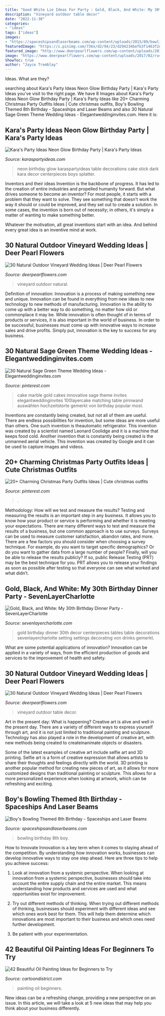 ```yaml
---
title: "Good White Lie Ideas For Party : Gold, Black, And White: My 30th Birthday Dinner Party"
description: "Vineyard outdoor table decor"
date: "2022-11-30"
categories:
- "ideas"
tags: ["ideas"]
images:
- "https://spaceshipsandlaserbeams.com/wp-content/uploads/2015/09/bowling-birthday-party-ideas-459.jpg"
featuredImage: "https://i.pinimg.com/736x/d2/94/23/d294234befb3f1463f2d7049b558efcc.jpg"
featured_image: "http://www.deerpearlflowers.com/wp-content/uploads/2017/02/vineyard-wedding-table-decor.jpg"
image: "https://www.deerpearlflowers.com/wp-content/uploads/2017/02/rustic-vineyard-wedding-reception.jpg"
ShowToc: true
author: "Jayce Tremblay"
---
```



Ideas. What are they?

	

		
searching about Kara&#039;s Party Ideas Neon Glow Birthday Party | Kara&#039;s Party Ideas you've visit to the right page. We have 8 Images about Kara&#039;s Party Ideas Neon Glow Birthday Party | Kara&#039;s Party Ideas like 20+ Charming Christmas Party Outfits Ideas | Cute christmas outfits, Boy&#039;s Bowling Themed 8th Birthday - Spaceships and Laser Beams and also 30 Natural Sage Green Theme Wedding Ideas - Elegantweddinginvites.com. Here it is:
		
    
## Kara&#039;s Party Ideas Neon Glow Birthday Party | Kara&#039;s Party Ideas

<img loading=lazy src="https://karaspartyideas.com/wp-content/uploads/2017/08/Neon-Glow-Birthday-Party-via-Karas-Party-Ideas-KarasPartyIdeas.com3_.jpeg" onerror="this.onerror=null;this.src='https://tse3.mm.bing.net/th?id=OIP.WQjXRVZkY1NXW5yujYjrowHaLG&amp;pid=15.1';" alt="Kara&#039;s Party Ideas Neon Glow Birthday Party | Kara&#039;s Party Ideas">

_Source: karaspartyideas.com_

>neon birthday glow karaspartyideas table decorations cake stick dark kara decor centerpieces boys splatter. 

	

Inventors and their ideas
Invention is the backbone of progress. It has led to the creation of entire industries and propelled humanity forward. But what drives someone to become an inventor?
For most people, it starts with a problem that they want to solve. They see something that doesn't work the way it should or could be improved, and they set out to create a solution. In some cases, the invention is born out of necessity; in others, it's simply a matter of wanting to make something better.

Whatever the motivation, all great inventions start with an idea. And behind every great idea is an inventive mind at work.

    
## 30 Natural Outdoor Vineyard Wedding Ideas | Deer Pearl Flowers

<img loading=lazy src="https://www.deerpearlflowers.com/wp-content/uploads/2017/02/rustic-vineyard-wedding-reception.jpg" onerror="this.onerror=null;this.src='https://tse4.mm.bing.net/th?id=OIP.ltk9o2hfQ_YWx1eQhEzEIwHaLH&amp;pid=15.1';" alt="30 Natural Outdoor Vineyard Wedding Ideas | Deer Pearl Flowers">

_Source: deerpearlflowers.com_

>vineyard outdoor natural. 

	

Definition of innovation:
Innovation is a process of making something new and unique. Innovation can be found in everything from new ideas to new technology to new methods of manufacturing. Innovation is the ability to come up with a better way to do something, no matter how old or commonplace it may be.
While innovation is often thought of in terms of products or services, it is also important in the world of business. In order to be successful, businesses must come up with innovative ways to increase sales and drive profits. Simply put, innovation is the key to success for any business.

    
## 30 Natural Sage Green Theme Wedding Ideas - Elegantweddinginvites.com

<img loading=lazy src="https://i.pinimg.com/736x/d2/94/23/d294234befb3f1463f2d7049b558efcc.jpg" onerror="this.onerror=null;this.src='https://tse1.mm.bing.net/th?id=OIP.Hgpl7-ppdDfvYki1kQknTgHaLH&amp;pid=15.1';" alt="30 Natural Sage Green Theme Wedding Ideas - Elegantweddinginvites.com">

_Source: pinterest.com_

>cake marble gold cakes innovative sage theme invites elegantweddinginvites 100layercake matching table pinnwand auswählen hochzeitstorte gemerkt von birthday popular most. 

	

Inventions are constantly being created, but not all of them are useful. There are endless possibilities for invention, but some ideas are more useful than others. One such invention is theautomatic refrigerator. This invention was created by a scientist named Leonard Coolidge and it is a machine that keeps food cold. Another invention that is constantly being created is the unmanned aerial vehicle. This invention was created by Google and it can be used to capture images and videos.

    
## 20+ Charming Christmas Party Outfits Ideas | Cute Christmas Outfits

<img loading=lazy src="https://i.pinimg.com/736x/5c/65/2e/5c652ece18825a14d176a420e3fd83d6.jpg" onerror="this.onerror=null;this.src='https://tse2.mm.bing.net/th?id=OIP._lYeFbTQkDM6zYmtyxpijAHaLG&amp;pid=15.1';" alt="20+ Charming Christmas Party Outfits Ideas | Cute christmas outfits">

_Source: pinterest.com_

>. 

	

Methodology: How will we test and measure the results?
Testing and measuring the results is an important step in any business. It allows you to know how your product or service is performing and whether it is meeting your expectations. There are many different ways to test and measure the results of a business, but one common approach is to use surveys. Surveys can be used to measure customer satisfaction, abandon rates, and more.
There are a few factors you should consider when choosing a survey technique. For example, do you want to target specific demographics? Or do you want to gather data from a large number of people? Finally, will you be able to release the results publicly? If so, public Release Testing (PRT) may be the best technique for you. PRT allows you to release your findings as soon as possible after testing so that everyone can see what worked and what didn’t.

    
## Gold, Black, And White: My 30th Birthday Dinner Party - SevenLayerCharlotte

<img loading=lazy src="http://sevenlayercharlotte.com/wp-content/uploads/2015/01/img_3978.jpg" onerror="this.onerror=null;this.src='https://tse2.mm.bing.net/th?id=OIP.OJlJNjMXVLvPeMmRvlFSWgHaLH&amp;pid=15.1';" alt="Gold, Black, and White: My 30th Birthday Dinner Party - SevenLayerCharlotte">

_Source: sevenlayercharlotte.com_

>gold birthday dinner 30th decor centerpieces tables table decorations sevenlayercharlotte setting settings decorating von drinks gemerkt. 

	

What are some potential applications of innovation?
Innovation can be applied in a variety of ways, from the efficient production of goods and services to the improvement of health and safety.

    
## 30 Natural Outdoor Vineyard Wedding Ideas | Deer Pearl Flowers

<img loading=lazy src="http://www.deerpearlflowers.com/wp-content/uploads/2017/02/vineyard-wedding-table-decor.jpg" onerror="this.onerror=null;this.src='https://tse4.mm.bing.net/th?id=OIP.2iFlS7CCUPmdBiNrNVXohwHaLH&amp;pid=15.1';" alt="30 Natural Outdoor Vineyard Wedding Ideas | Deer Pearl Flowers">

_Source: deerpearlflowers.com_

>vineyard outdoor table decor. 

	

Art in the present day: What is happening?
Creative art is alive and well in the present day. There are a variety of different ways to express yourself through art, and it is not just limited to traditional painting and sculpture. Technology has also played a role in the development of creative art, with new methods being created to createinanimate objects or disasters. 

Some of the latest examples of creative art include selfie art and 3D printing. Selfie art is a form of creative expression that allows artists to share their thoughts and feelings directly with the world. 3D printing is another popular method for creating new pieces of art, as it allows for more customized designs than traditional painting or sculpture. This allows for a more personalized experience when looking at artwork, which can be refreshing and exciting.

    
## Boy&#039;s Bowling Themed 8th Birthday - Spaceships And Laser Beams

<img loading=lazy src="https://spaceshipsandlaserbeams.com/wp-content/uploads/2015/09/bowling-birthday-party-ideas-459.jpg" onerror="this.onerror=null;this.src='https://tse3.mm.bing.net/th?id=OIP.GZGALo-81mII-P9DpDzaEwHaLH&amp;pid=15.1';" alt="Boy&#039;s Bowling Themed 8th Birthday - Spaceships and Laser Beams">

_Source: spaceshipsandlaserbeams.com_

>bowling birthday 8th boy. 

	

How to Innovate
Innovation is a key term when it comes to staying ahead of the competition. By understanding how innovation works, businesses can develop innovative ways to stay one step ahead. Here are three tips to help you achieve success:
1. Look at innovation from a systemic perspective. When looking at innovation from a systemic perspective, businesses should take into account the entire supply chain and the entire market. This means understanding how products and services are used and what opportunities exist for improvement.

2. Try out different methods of thinking. When trying out different methods of thinking, businesses should experiment with different ideas and see which ones work best for them. This will help them determine which innovations are most important to their business and which ones need further development.

3. Be patient with your experimentation.

    
## 42 Beautiful Oil Painting Ideas For Beginners To Try

<img loading=lazy src="http://www.cartoondistrict.com/wp-content/uploads/2017/12/Beautiful-Oil-Painting-Ideas-for-Beginners36.jpg" onerror="this.onerror=null;this.src='https://tse3.mm.bing.net/th?id=OIP.pgJvFJ3ArifHLmwEhnjEiwHaKK&amp;pid=15.1';" alt="42 Beautiful Oil Painting Ideas for Beginners to Try">

_Source: cartoondistrict.com_

>painting oil beginners. 

	

New ideas can be a refreshing change, providing a new perspective on an issue. In this article, we will take a look at 5 new ideas that may help you think about your business differently.

